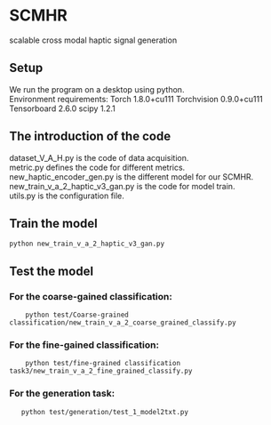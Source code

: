# SCMHR
 scalable cross modal haptic signal generation 
 ## Setup
  We run the program on a desktop using python.  
  Environment requirements: Torch 1.8.0+cu111 Torchvision 0.9.0+cu111 Tensorboard 2.6.0 scipy 1.2.1

## The introduction of  the code
   dataset_V_A_H.py is the code of data acquisition.  
   metric.py defines the code for different metrics.  
   new_haptic_encoder_gen.py is the different model for our SCMHR.  
   new_train_v_a_2_haptic_v3_gan.py is the code for model train.  
   utils.py is the configuration file.  
   
  ## Train the model
```
python new_train_v_a_2_haptic_v3_gan.py
```

## Test the model
  ### For the coarse-gained classification:
```
    python test/Coarse-grained classification/new_train_v_a_2_coarse_grained_classify.py
```
 ### For the fine-gained classification:
```
    python test/fine-grained classification task3/new_train_v_a_2_fine_grained_classify.py
```
### For the generation task:
```
   python test/generation/test_1_model2txt.py
```
